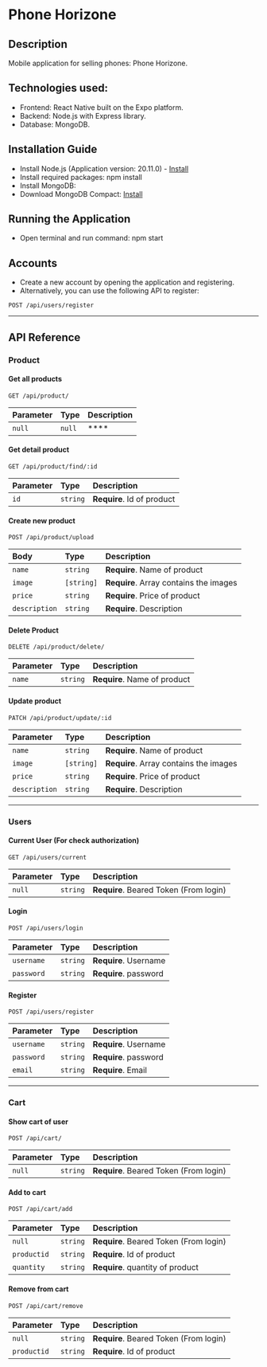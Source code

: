 # Phone Horizone

## Description

Mobile application for selling phones: Phone Horizone.

## Technologies used:

- Frontend: React Native built on the Expo platform.
- Backend: Node.js with Express library.
- Database: MongoDB.

## Installation Guide

- Install Node.js (Application version: 20.11.0) - <a href="https://nodejs.org/en/download/current">Install</a>
- Install required packages: npm install
- Install MongoDB:
- Download MongoDB Compact: <a href="https://www.mongodb.com/try/download/community">Install</a>

## Running the Application
- Open terminal and run command: npm start

## Accounts
- Create a new account by opening the application and registering.
- Alternatively, you can use the following API to register:
```http
POST /api/users/register
```
<hr>

## API Reference

### Product

#### Get all products

```http
GET /api/product/
```

| Parameter | Type     | Description                |
| :-------- | :------- | :------------------------- |
| `null` | `null` | **** |

#### Get detail product

```http
GET /api/product/find/:id
```

| Parameter | Type     | Description                       |
| :-------- | :------- | :-------------------------------- |
| `id`      | `string` | **Require**. Id of product 
 
#### Create new product

```http
POST /api/product/upload
```

| Body | Type     | Description                       |
| :-------- | :------- | :-------------------------------- |
| `name`      | `string` | **Require**. Name of product 
| `image`      | `[string]` | **Require**. Array contains the images
| `price`      | `string` | **Require**. Price of product
| `description`      | `string` | **Require**. Description 

#### Delete Product

```http
DELETE /api/product/delete/
```

| Parameter | Type     | Description                       |
| :-------- | :------- | :-------------------------------- |
| `name`      | `string` | **Require**. Name of product |

#### Update product

```http
PATCH /api/product/update/:id
```

| Parameter | Type     | Description                       |
| :-------- | :------- | :-------------------------------- |
| `name`      | `string` | **Require**. Name of product 
| `image`      | `[string]` | **Require**. Array contains the images
| `price`      | `string` | **Require**. Price of product
| `description`      | `string` | **Require**. Description 

<hr>

### Users

#### Current User (For check authorization)
```http
GET /api/users/current
```
| Parameter | Type     | Description                       |
| :-------- | :------- | :-------------------------------- |
| `null`      | `string` | **Require**. Beared Token (From login)

#### Login
```http
POST /api/users/login
```
| Parameter | Type     | Description                       |
| :-------- | :------- | :-------------------------------- |
| `username`      | `string` | **Require**. Username 
| `password`      | `string` | **Require**. password

#### Register
```http
POST /api/users/register
```
| Parameter | Type     | Description                       |
| :-------- | :------- | :-------------------------------- |
| `username`      | `string` | **Require**. Username 
| `password`      | `string` | **Require**. password
| `email`      | `string` | **Require**. Email

<hr>

### Cart

#### Show cart of user
```http
POST /api/cart/
```
| Parameter | Type     | Description                       |
| :-------- | :------- | :-------------------------------- |
| `null`      | `string` | **Require**. Beared Token (From login)

#### Add to cart 
```http
POST /api/cart/add
```
| Parameter | Type     | Description                       |
| :-------- | :------- | :-------------------------------- |
| `null`      | `string` | **Require**. Beared Token (From login)
| `productid`      | `string` | **Require**. Id of product
| `quantity`      | `string` | **Require**. quantity of product

#### Remove from cart
```http
POST /api/cart/remove
```
| Parameter | Type     | Description                       |
| :-------- | :------- | :-------------------------------- |
| `null`      | `string` | **Require**. Beared Token (From login)
| `productid`      | `string` | **Require**. Id of product
